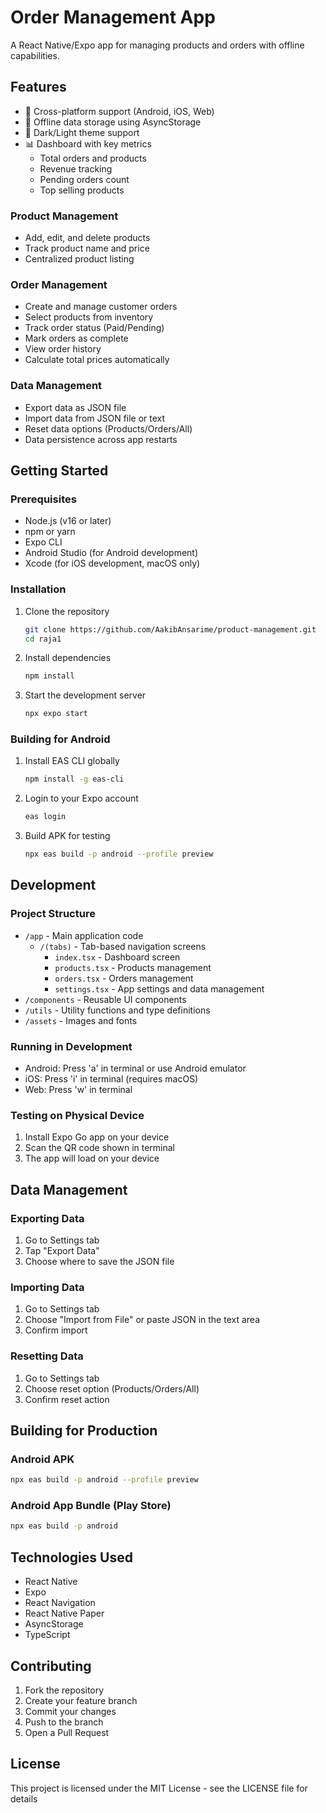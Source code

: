 # Order Management App

A React Native/Expo app for managing products and orders with offline capabilities.

## Features

- 📱 Cross-platform support (Android, iOS, Web)
- 💾 Offline data storage using AsyncStorage
- 🌙 Dark/Light theme support
- 📊 Dashboard with key metrics
  - Total orders and products
  - Revenue tracking
  - Pending orders count
  - Top selling products

### Product Management
- Add, edit, and delete products
- Track product name and price
- Centralized product listing

### Order Management
- Create and manage customer orders
- Select products from inventory
- Track order status (Paid/Pending)
- Mark orders as complete
- View order history
- Calculate total prices automatically

### Data Management
- Export data as JSON file
- Import data from JSON file or text
- Reset data options (Products/Orders/All)
- Data persistence across app restarts

## Getting Started

### Prerequisites
- Node.js (v16 or later)
- npm or yarn
- Expo CLI
- Android Studio (for Android development)
- Xcode (for iOS development, macOS only)

### Installation

1. Clone the repository
   ```bash
   git clone https://github.com/AakibAnsarime/product-management.git
   cd raja1
   ```

2. Install dependencies
   ```bash
   npm install
   ```

3. Start the development server
   ```bash
   npx expo start
   ```

### Building for Android

1. Install EAS CLI globally
   ```bash
   npm install -g eas-cli
   ```

2. Login to your Expo account
   ```bash
   eas login
   ```

3. Build APK for testing
   ```bash
   npx eas build -p android --profile preview
   ```

## Development

### Project Structure
- `/app` - Main application code
  - `/(tabs)` - Tab-based navigation screens
    - `index.tsx` - Dashboard screen
    - `products.tsx` - Products management
    - `orders.tsx` - Orders management
    - `settings.tsx` - App settings and data management
- `/components` - Reusable UI components
- `/utils` - Utility functions and type definitions
- `/assets` - Images and fonts

### Running in Development

- Android: Press 'a' in terminal or use Android emulator
- iOS: Press 'i' in terminal (requires macOS)
- Web: Press 'w' in terminal

### Testing on Physical Device

1. Install Expo Go app on your device
2. Scan the QR code shown in terminal
3. The app will load on your device

## Data Management

### Exporting Data
1. Go to Settings tab
2. Tap "Export Data"
3. Choose where to save the JSON file

### Importing Data
1. Go to Settings tab
2. Choose "Import from File" or paste JSON in the text area
3. Confirm import

### Resetting Data
1. Go to Settings tab
2. Choose reset option (Products/Orders/All)
3. Confirm reset action

## Building for Production

### Android APK
```bash
npx eas build -p android --profile preview
```

### Android App Bundle (Play Store)
```bash
npx eas build -p android
```

## Technologies Used

- React Native
- Expo
- React Navigation
- React Native Paper
- AsyncStorage
- TypeScript

## Contributing

1. Fork the repository
2. Create your feature branch
3. Commit your changes
4. Push to the branch
5. Open a Pull Request

## License

This project is licensed under the MIT License - see the LICENSE file for details

